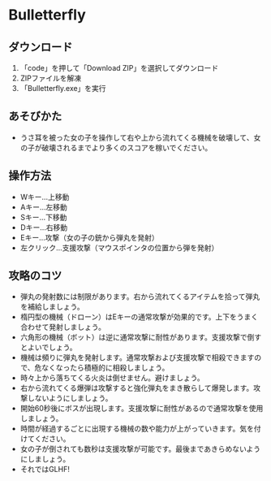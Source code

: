 # Bulletterfly

## ダウンロード
1. 「code」を押して「Download ZIP」を選択してダウンロード
2. ZIPファイルを解凍
3. 「Bulletterfly.exe」を実行

## あそびかた
* うさ耳を被った女の子を操作して右や上から流れてくる機械を破壊して、女の子が破壊されるまでより多くのスコアを稼いでください。

## 操作方法
* Wキー…上移動
* Aキー…左移動
* Sキー…下移動
* Dキー…右移動
* Eキー…攻撃（女の子の銃から弾丸を発射）
* 左クリック…支援攻撃（マウスポインタの位置から弾を発射）

## 攻略のコツ
* 弾丸の発射数には制限があります。右から流れてくるアイテムを拾って弾丸を補給しましょう。
* 楕円型の機械（ドローン）はEキーの通常攻撃が効果的です。上下をうまく合わせて発射しましょう。
* 六角形の機械（ボット）は逆に通常攻撃に耐性があります。支援攻撃で倒すとよいでしょう。
* 機械は頻りに弾丸を発射します。通常攻撃および支援攻撃で相殺できますので、危なくなったら積極的に相殺しましょう。
* 時々上から落ちてくる火炎は倒せません。避けましょう。
* 右から流れてくる爆弾は攻撃すると強化弾丸をまき散らして爆発します。攻撃しないようにしましょう。
* 開始60秒後にボスが出現します。支援攻撃に耐性があるので通常攻撃を使用しましょう。
* 時間が経過するごとに出現する機械の数や能力が上がっていきます。気を付けてください。
* 女の子が倒されても数秒は支援攻撃が可能です。最後まであきらめないようにしましょう。
* それではGLHF!